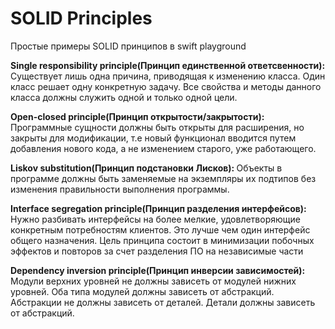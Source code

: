 # SOLID Principles
Простые примеры SOLID принципов в swift playground

<b> Single responsibility principle(Принцип единственной ответсвенности): </b>
Существует лишь одна причина, приводящая к изменению класса. Один класс решает одну конкретную задачу. Все свойства и методы данного класса должны служить одной и только одной цели.

<b> Open-closed principle(Принцип открытости/закрытости): </b>
Программные сущности должны быть открыты для расширения, но закрыты для модификации, т.е новый функционал вводится путем добавления нового кода, а не изменением старого, уже работающего.

<b> Liskov substitution(Принцип подстановки Лисков): </b>
Объекты в программе должны быть заменяемые на экземпляры их подтипов без изменения правильности выполнения программы.

<b> Interface segregation principle(Принцип разделения интерфейсов): </b>
Нужно разбивать интерфейсы на более мелкие, удовлетворяющие конкретным потребностям клиентов. Это лучше чем один интерфейс общего назначения. Цель принципа состоит в минимизации побочных эффектов и повторов за счет разделения ПО на независимые части

<b> Dependency inversion principle(Принцип инверсии зависимостей): </b>
Модули верхних уровней не должны зависеть от модулей нижних уровней. Оба типа модулей должны зависеть от абстракций.
 Абстракции не должны зависеть от деталей. Детали должны зависеть от абстракций.
